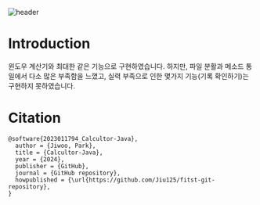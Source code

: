 
![header](https://capsule-render.vercel.app/api?type=waving&color=BDBDC8&height=300&text=Calcultor&desc=2023011794_JiWoo-Park)

# Introduction 
  윈도우 계산기와 최대한 같은 기능으로 구현하였습니다. 하지만, 파일 분활과 메소드 통일에서 다소 많은 부족함을 느꼈고, 실력 부족으로 인한 몇가지 기능(기록 확인하기)는 구현하지 못하였습니다.
# Citation

  ```
  @software{2023011794_Calcultor-Java},
    author = {Jiwoo, Park},
    title = {Calcultor-Java},
    year = {2024},
    publisher = {GitHub},
    journal = {GitHub repository},
    howpublished = {\url{https://github.com/Jiu125/fitst-git-repository},
  }
  ```
